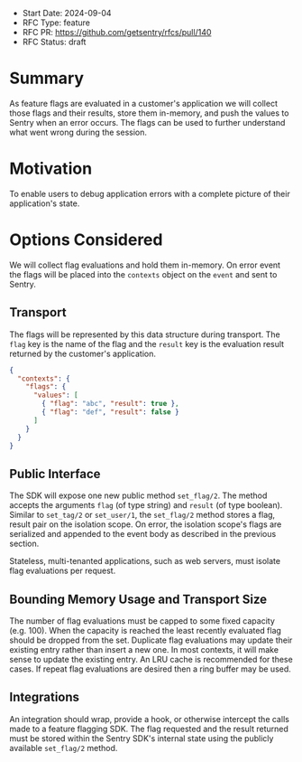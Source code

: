 - Start Date: 2024-09-04
- RFC Type: feature
- RFC PR: https://github.com/getsentry/rfcs/pull/140
- RFC Status: draft

# Summary

As feature flags are evaluated in a customer's application we will collect those flags and their results, store them in-memory, and push the values to Sentry when an error occurs. The flags can be used to further understand what went wrong during the session.

# Motivation

To enable users to debug application errors with a complete picture of their application's state.

# Options Considered

We will collect flag evaluations and hold them in-memory. On error event the flags will be placed into the `contexts` object on the `event` and sent to Sentry.

## Transport

The flags will be represented by this data structure during transport. The `flag` key is the name of the flag and the `result` key is the evaluation result returned by the customer's application.

```json
{
  "contexts": {
    "flags": {
      "values": [
        { "flag": "abc", "result": true },
        { "flag": "def", "result": false }
      ]
    }
  }
}
```

## Public Interface

The SDK will expose one new public method `set_flag/2`. The method accepts the arguments `flag` (of type string) and `result` (of type boolean). Similar to `set_tag/2` or `set_user/1`, the `set_flag/2` method stores a flag, result pair on the isolation scope. On error, the isolation scope's flags are serialized and appended to the event body as described in the previous section.

Stateless, multi-tenanted applications, such as web servers, must isolate flag evaluations per request.

## Bounding Memory Usage and Transport Size

The number of flag evaluations must be capped to some fixed capacity (e.g. 100). When the capacity is reached the least recently evaluated flag should be dropped from the set. Duplicate flag evaluations may update their existing entry rather than insert a new one. In most contexts, it will make sense to update the existing entry. An LRU cache is recommended for these cases. If repeat flag evaluations are desired then a ring buffer may be used.

## Integrations

An integration should wrap, provide a hook, or otherwise intercept the calls made to a feature flagging SDK. The flag requested and the result returned must be stored within the Sentry SDK's internal state using the publicly available `set_flag/2` method.
